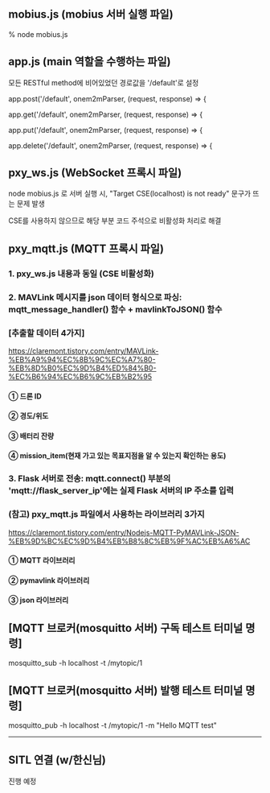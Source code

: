 ## mobius.js (mobius 서버 실행 파일)
% node mobius.js

## app.js (main 역할을 수행하는 파일)
모든 RESTful method에 비어있었던 경로값을 '/default'로 설정 

app.post('/default', onem2mParser, (request, response) => {

app.get('/default', onem2mParser, (request, response) => {

app.put('/default', onem2mParser, (request, response) => {

app.delete('/default', onem2mParser, (request, response) => {

## pxy_ws.js (WebSocket 프록시 파일)
node mobius.js 로 서버 실행 시, "Target CSE(localhost) is not ready" 문구가 뜨는 문제 발생

CSE를 사용하지 않으므로 해당 부분 코드 주석으로 비활성화 처리로 해결

## pxy_mqtt.js (MQTT 프록시 파일)
### 1. pxy_ws.js 내용과 동일 (CSE 비활성화)

### 2. MAVLink 메시지를 json 데이터 형식으로 파싱: mqtt_message_handler() 함수 + mavlinkToJSON() 함수

### [추출할 데이터 4가지]
https://claremont.tistory.com/entry/MAVLink-%EB%A9%94%EC%8B%9C%EC%A7%80-%EB%8D%B0%EC%9D%B4%ED%84%B0-%EC%B6%94%EC%B6%9C%EB%B2%95

#### ① 드론 ID
#### ② 경도/위도
#### ③ 배터리 잔량
#### ④ mission_item(현재 가고 있는 목표지점을 알 수 있는지 확인하는 용도)

### 3. Flask 서버로 전송: mqtt.connect() 부분의 'mqtt://flask_server_ip'에는 실제 Flask 서버의 IP 주소를 입력

###  (참고) pxy_mqtt.js 파일에서 사용하는 라이브러리 3가지
https://claremont.tistory.com/entry/Nodejs-MQTT-PyMAVLink-JSON-%EB%9D%BC%EC%9D%B4%EB%B8%8C%EB%9F%AC%EB%A6%AC
#### ① MQTT 라이브러리
#### ② pymavlink 라이브러리
#### ③ json 라이브러리

## [MQTT 브로커(mosquitto 서버) 구독 테스트 터미널 명령]
mosquitto_sub -h localhost -t /mytopic/1

## [MQTT 브로커(mosquitto 서버) 발행 테스트 터미널 명령]
mosquitto_pub -h localhost -t /mytopic/1 -m "Hello MQTT test"

---------------------------------------------------

## SITL 연결 (w/한신님)
진행 예정
